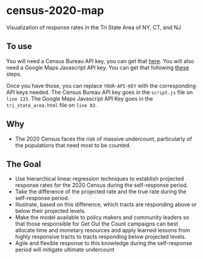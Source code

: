 # census-2020-map
Visualization of response rates in the Tri State Area of NY, CT, and NJ

## To use
You will need a Census Bureau API key, you can get that [here](https://api.census.gov/data/key_signup.html).
You will also need a Google Maps Javascript API key. You can get that following [these](https://developers.google.com/maps/documentation/embed/get-api-key) steps.

Once you have those, you can replace `YOUR-API-KEY` with the corresponding API keys needed. 
The Census Bureau API key goes in the `script.js` file on `line 133`. 
The Google Maps Javascript API Key goes in the `tri_state_area.html` file on `line 83`.


## Why
- The 2020 Census faces the risk of massive undercount, particularly of the populations that need most to be counted.

## The Goal
- Use hierarchical linear regression techniques to establish projected response rates for the 2020 Census during the self-response period.
- Take the difference of the projected rate and the true rate during the self-response period.
- Illustrate, based on this difference, which tracts are responding above or below their projected levels.
- Make the model available to policy makers and community leaders so that those responsible for Get Out the Count campaigns can best allocate time and monetary resources and apply learned lessons from highly responsive tracts to tracts responding below projected levels.
- Agile and flexible response to this knowledge during the self-response period will mitigate ultimate undercount
